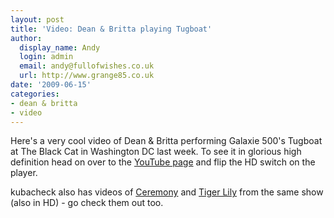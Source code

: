 ```yaml
---
layout: post
title: 'Video: Dean & Britta playing Tugboat'
author:
  display_name: Andy
  login: admin
  email: andy@fullofwishes.co.uk
  url: http://www.grange85.co.uk
date: '2009-06-15'
categories:
- dean & britta
- video
---
```

<p>Here's a very cool video of Dean & Britta performing Galaxie 500's Tugboat at The Black Cat in Washington DC last week. To see it in glorious high definition head on over to the <a href="http://www.youtube.com/watch?v=78bbElL2-XI">YouTube page</a> and flip the HD switch on the player.</p>
<p><figure class="caption "><figcaption class="caption-text"></figcaption></figure></p>
<p>kubacheck also has videos of <a href="http://www.youtube.com/watch?v=N79ZnfHfP3k">Ceremony</a> and <a href="http://www.youtube.com/watch?v=IszUa6Yd8TU">Tiger Lily</a> from the same show (also in HD) - go check them out too.</p>
